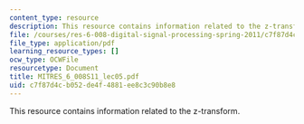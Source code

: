 ```yaml
---
content_type: resource
description: This resource contains information related to the z-transform.
file: /courses/res-6-008-digital-signal-processing-spring-2011/c7f87d4cb052de4f4881ee8c3c90b8e8_MITRES_6_008S11_lec05.pdf
file_type: application/pdf
learning_resource_types: []
ocw_type: OCWFile
resourcetype: Document
title: MITRES_6_008S11_lec05.pdf
uid: c7f87d4c-b052-de4f-4881-ee8c3c90b8e8
---
```

This resource contains information related to the z-transform.

